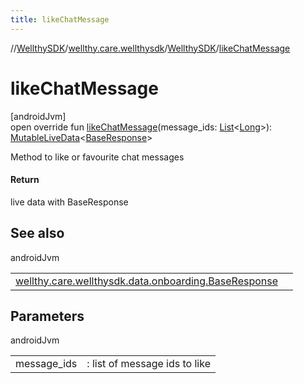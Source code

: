 ```yaml
---
title: likeChatMessage
---
```

//[WellthySDK](../../../index.html)/[wellthy.care.wellthysdk](../index.html)/[WellthySDK](index.html)/[likeChatMessage](like-chat-message.html)



# likeChatMessage



[androidJvm]\
open override fun [likeChatMessage](like-chat-message.html)(message_ids: [List](https://kotlinlang.org/api/latest/jvm/stdlib/kotlin.collections/-list/index.html)&lt;[Long](https://kotlinlang.org/api/latest/jvm/stdlib/kotlin/-long/index.html)&gt;): [MutableLiveData](https://developer.android.com/reference/kotlin/androidx/lifecycle/MutableLiveData.html)&lt;[BaseResponse](../../wellthy.care.wellthysdk.data.onboarding/-base-response/index.html)&gt;



Method to like or favourite chat messages



#### Return



live data with BaseResponse



## See also


androidJvm

| | |
|---|---|
| [wellthy.care.wellthysdk.data.onboarding.BaseResponse](../../wellthy.care.wellthysdk.data.onboarding/-base-response/index.html) |  |



## Parameters


androidJvm

| | |
|---|---|
| message_ids | : list of message ids to like |




